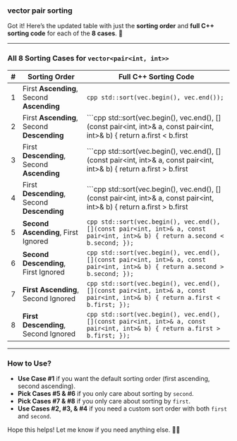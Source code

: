 ### vector pair sorting 

Got it! Here’s the updated table with just the **sorting order** and **full C++ sorting code** for each of the **8 cases**. 🚀  

---

### **All 8 Sorting Cases for `vector<pair<int, int>>`**
| #  | Sorting Order                         | Full C++ Sorting Code |
|----|--------------------------------------|----------------------|
| 1  | First **Ascending**, Second **Ascending**  | ```cpp std::sort(vec.begin(), vec.end()); ``` |
| 2  | First **Ascending**, Second **Descending** | ```cpp std::sort(vec.begin(), vec.end(), [](const pair<int, int>& a, const pair<int, int>& b) { return a.first < b.first || (a.first == b.first && a.second > b.second); }); ``` |
| 3  | First **Descending**, Second **Ascending** | ```cpp std::sort(vec.begin(), vec.end(), [](const pair<int, int>& a, const pair<int, int>& b) { return a.first > b.first || (a.first == b.first && a.second < b.second); }); ``` |
| 4  | First **Descending**, Second **Descending** | ```cpp std::sort(vec.begin(), vec.end(), [](const pair<int, int>& a, const pair<int, int>& b) { return a.first > b.first || (a.first == b.first && a.second > b.second); }); ``` |
| 5  | **Second Ascending**, First Ignored  | ```cpp std::sort(vec.begin(), vec.end(), [](const pair<int, int>& a, const pair<int, int>& b) { return a.second < b.second; }); ``` |
| 6  | **Second Descending**, First Ignored | ```cpp std::sort(vec.begin(), vec.end(), [](const pair<int, int>& a, const pair<int, int>& b) { return a.second > b.second; }); ``` |
| 7  | **First Ascending**, Second Ignored  | ```cpp std::sort(vec.begin(), vec.end(), [](const pair<int, int>& a, const pair<int, int>& b) { return a.first < b.first; }); ``` |
| 8  | **First Descending**, Second Ignored | ```cpp std::sort(vec.begin(), vec.end(), [](const pair<int, int>& a, const pair<int, int>& b) { return a.first > b.first; }); ``` |

---

### **How to Use?**
- **Use Case #1** if you want the default sorting order (first ascending, second ascending).  
- **Pick Cases #5 & #6** if you only care about sorting by `second`.  
- **Pick Cases #7 & #8** if you only care about sorting by `first`.  
- **Use Cases #2, #3, & #4** if you need a custom sort order with both `first` and `second`.  

Hope this helps! Let me know if you need anything else. 🚀🔥
